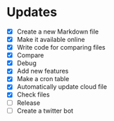 # Updates
- [x] Create a new Markdown file
- [x] Make it available online
- [x] Write code for comparing files
- [x] Compare
- [x] Debug
- [x] Add new features
- [x] Make a cron table
- [x] Automatically update cloud file
- [x] Check files
- [ ] Release
- [ ] Create a twitter bot
